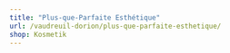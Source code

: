 ```yaml
---
title: "Plus-que-Parfaite Esthétique"
url: /vaudreuil-dorion/plus-que-parfaite-esthetique/
shop: Kosmetik
---
```

